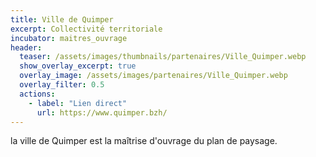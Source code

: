 ```yaml
---
title: Ville de Quimper
excerpt: Collectivité territoriale
incubator: maitres_ouvrage
header:
  teaser: /assets/images/thumbnails/partenaires/Ville_Quimper.webp
  show_overlay_excerpt: true
  overlay_image: /assets/images/partenaires/Ville_Quimper.webp
  overlay_filter: 0.5
  actions:
    - label: "Lien direct"
      url: https://www.quimper.bzh/
---
```


la ville de Quimper est la maîtrise d'ouvrage du plan de paysage.
